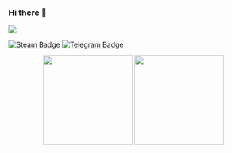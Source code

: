 ### Hi there 👋

<img src="https://visitor-badge.glitch.me/badge?page_id=LSiccha.LSiccha&left_color=red&right_color=green&left_text=HelloVisitors">

[![Steam Badge](https://img.shields.io/badge/-Steam-000000?style=flat-square&logo=Steam&logoColor=white)](https://steamcommunity.com/profiles/76561198055887895/)
[![Telegram Badge](https://img.shields.io/badge/-Telegram-000000?style=flat-square&logo=Telegram&logoColor=white)](https://steamcommunity.com/profiles/76561198055887895/)


<p align="center" >
  <img height="180em" src="https://github-readme-stats.vercel.app/api/top-langs/?username=LSiccha&show_icons=true&hide_border=true&layout=compact&langs_count=8" />
  <img height="180em" src="https://github-readme-stats.vercel.app/api?username=LSiccha&show_icons=true&hide_border=true&&count_private=true&include_all_commits=true" />
</p>

<!--
**LSiccha/LSiccha** is a ✨ _special_ ✨ repository because its `README.md` (this file) appears on your GitHub profile.

Here are some ideas to get you started:

- 🔭 I’m currently working on ...
- 🌱 I’m currently learning ...
- 👯 I’m looking to collaborate on ...
- 🤔 I’m looking for help with ...
- 💬 Ask me about ...
- 📫 How to reach me: ...
- 😄 Pronouns: ...
- ⚡ Fun fact: ...
-->
